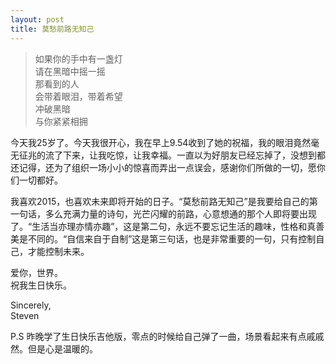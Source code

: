 ```yaml
---
layout: post
title: 莫愁前路无知己
---
```


>如果你的手中有一盏灯</br>
>请在黑暗中摇一摇 </br>
>那看到的人 </br>
>会带着眼泪，带着希望 </br>
>冲破黑暗 </br>
>与你紧紧相拥 </br>

今天我25岁了。今天我很开心，我在早上9.54收到了她的祝福，我的眼泪竟然毫无征兆的流了下来，让我吃惊，让我幸福。一直以为好朋友已经忘掉了，没想到都还记得，还为了组织一场小小的惊喜而弄出一点误会，感谢你们所做的一切，愿你们一切都好。

我喜欢2015，也喜欢未来即将开始的日子。“莫愁前路无知己”是我要给自己的第一句话，多么充满力量的诗句，光芒闪耀的前路，心意想通的那个人即将要出现了。“生活当亦理亦情亦趣”，这是第二句，永远不要忘记生活的趣味，性格和真善美是不同的。“自信来自于自制”这是第三句话，也是非常重要的一句，只有控制自己，才能控制未来。

爱你，世界。</br>
祝我生日快乐。

Sincerely,</br>
Steven

P.S 昨晚学了生日快乐吉他版，零点的时候给自己弹了一曲，场景看起来有点戚戚然。但是心是温暖的。
